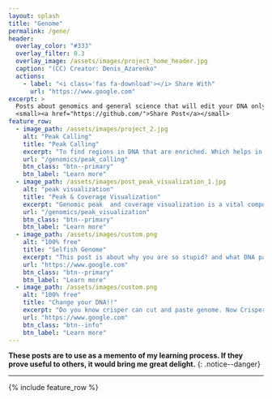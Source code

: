 ```yaml
---
layout: splash  
title: "Genome"
permalink: /gene/
header:
  overlay_color: "#333"
  overlay_filter: 0.3
  overlay_image: /assets/images/project_home_header.jpg
  caption: "(CC) Creator: Denis_Azarenko"
  actions:
    - label: "<i class='fas fa-download'></i> Share With"
      url: "https://www.google.com"
excerpt: >
  Posts about genomics and general science that will edit your DNA only by reading it.<br />
  <small><a href="https://github.com/">Share Post</a></small>
feature_row:
  - image_path: /assets/images/project_2.jpg
    alt: "Peak Calling"
    title: "Peak Calling"
    excerpt: "To find regions in DNA that are enriched. Which helps in gain valuable insights into gene regulation, epigenetic modifications, and other fundamental biological processes"
    url: "/genomics/peak_calling"
    btn_class: "btn--primary"
    btn_label: "Learn more"
  - image_path: /assets/images/post_peak_visualization_1.jpg
    alt: "peak visualization"
    title: "Peak & Coverage Visualization"
    excerpt: "Genomic peak  and coverage visualization is a vital component of NGS data analysis, giving insight into functional elements."
    url: "/genomics/peak_visualization"
    btn_class: "btn--primary"
    btn_label: "Learn more"
  - image_path: /assets/images/custom.png
    alt: "100% free"
    title: "Selfish Genome"
    excerpt: "This post is about why you are so stupid? and what DNA part encode your stupidity"
    url: "https://www.google.com"
    btn_class: "btn--primary"
    btn_label: "Learn more"      
  - image_path: /assets/images/custom.png
    alt: "100% free"
    title: "Change your DNA!!"
    excerpt: "Do you know crisper can cut and paste genome. Now Crisper++ can edit your live DNA!!"
    url: "https://www.google.com"
    btn_class: "btn--info"
    btn_label: "Learn more" 
---
```


**These posts are to use as a memento of my learning process. If they prove useful to others, it would bring me great delight.**
{: .notice--danger}
<hr>

{% include feature_row %}

